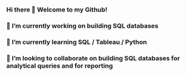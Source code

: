 ### Hi there 👋 Welcome to my Github!
###
### 🔭 I’m currently working on **building SQL databases**
### 🌱 I’m currently learning **SQL / Tableau / Python**
### 👯 I’m looking to collaborate on **building SQL databases for analytical queries and for reporting**
<!--
**adessoliers/adessoliers** is a ✨ _special_ ✨ repository because its `README.md` (this file) appears on your GitHub profile.

Here are some ideas to get you started:


-->
